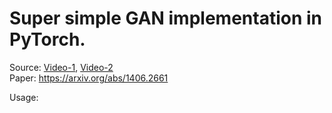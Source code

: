 # Super simple GAN implementation in PyTorch.
Source: [Video-1](https://www.youtube.com/watch?v=ApgSpA-deBY&list=PLdxQ7SoCLQAMGgQAIAcyRevM8VvygTpCu&index=6), [Video-2](https://www.youtube.com/watch?v=QpR4QEv5Urk)\
Paper: https://arxiv.org/abs/1406.2661

Usage:
```python GAN.py
```